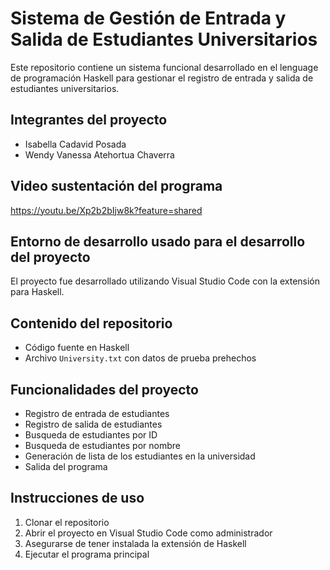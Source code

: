 # Sistema de Gestión de Entrada y Salida de Estudiantes Universitarios

Este repositorio contiene un sistema funcional desarrollado en el lenguage de programación Haskell para gestionar el registro de entrada y salida de estudiantes universitarios.

## Integrantes del proyecto
- Isabella Cadavid Posada
- Wendy Vanessa Atehortua Chaverra

## Video sustentación del programa
https://youtu.be/Xp2b2bIjw8k?feature=shared

## Entorno de desarrollo usado para el desarrollo del proyecto
El proyecto fue desarrollado utilizando Visual Studio Code con la extensión para Haskell.

## Contenido del repositorio 
- Código fuente en Haskell 
- Archivo `University.txt` con datos de prueba prehechos

## Funcionalidades del proyecto
- Registro de entrada de estudiantes
- Registro de salida de estudiantes
- Busqueda de estudiantes por ID
- Busqueda de estudiantes por nombre 
- Generación de lista de los estudiantes en la universidad
- Salida del programa

## Instrucciones de uso
1. Clonar el repositorio
2. Abrir el proyecto en Visual Studio Code como administrador 
3. Asegurarse de tener instalada la extensión de Haskell
4. Ejecutar el programa principal 
